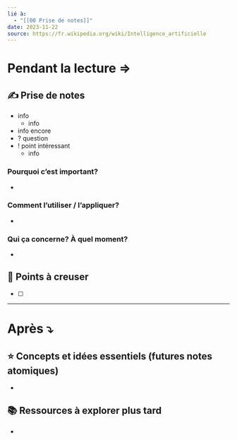 ```yaml
---
lié à:
  - "[[00 Prise de notes]]"
date: 2023-11-22
source: https://fr.wikipedia.org/wiki/Intelligence_artificielle
---
```

# Pendant la lecture ⇒

## ✍️ Prise de notes
- info
	- info
- info encore
- ? question 
- ! point intéressant
	- info

### Pourquoi c’est important?
- 

### Comment l’utiliser / l’appliquer?
- 

### Qui ça concerne? À quel moment?
- 

## 🤔 Points à creuser

- [ ] 

---

# Après ⤵︎

## ⭐ Concepts et idées essentiels (futures notes atomiques)
- 

## 📚 Ressources à explorer plus tard
- 